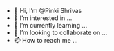 - 👋 Hi, I’m @Pinki Shrivas
- 👀 I’m interested in ...
- 🌱 I’m currently learning ...
- 💞️ I’m looking to collaborate on ...
- 📫 How to reach me ...

<!---
PINKISHIVA/PINKISHIVA is a ✨ special ✨ repository because its `README.md` (this file) appears on your GitHub profile.
You can click the Preview link to take a look at your changes.
--->
